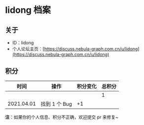 # lidong 档案

## 关于

- ID：lidong
- 个人论坛主页：[https://discuss.nebula-graph.com.cn/u/lidong](https://discuss.nebula-graph.com.cn/u/lidong)

## 积分

| 时间 | 操作 | 积分变化 | 总积分  |
| --- | --- | --- | --- |
|  |  |  | 1 |
| 2021.04.01 | 找到 1 个 Bug | +1 |  |


**注**：如果你的个人信息、积分不正确，欢迎提交 pr 来修复~